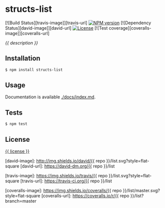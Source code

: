 
# structs-list

[![Build Status][travis-image]][travis-url]
[![NPM version][npm-image]][npm-url]
[![Dependency Status][david-image]][david-url]
[![License][license-image]][license-url]
[![Test coverage][coveralls-image]][coveralls-url]

_{{ description }}_

## Installation

```bash
$ npm install structs-list
```

## Usage

Documentation is available [./docs/index.md](here).

## Tests

```bash
$ npm test
```

## License

[{{ license }}][license-url]

[npm-image]: https://img.shields.io/npm/v/structs-list.svg?style=flat-square
[npm-url]: https://npmjs.org/package/structs-list

[david-image]: http://img.shields.io/david/{{ repo }}/list.svg?style=flat-square
[david-url]: https://david-dm.org/{{ repo }}/list

[license-image]: http://img.shields.io/npm/l/list.svg?style=flat-square
[license-url]: ./license

[travis-image]: https://img.shields.io/travis/{{ repo }}/list.svg?style=flat-square
[travis-url]: https://travis-ci.org/{{ repo }}/list

[coveralls-image]: https://img.shields.io/coveralls/{{ repo }}/list/master.svg?style=flat-square
[coveralls-url]: https://coveralls.io/r/{{ repo }}/list?branch=master